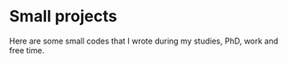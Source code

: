 # Small projects
Here are some small codes that I wrote during my studies, PhD, work and free time.
